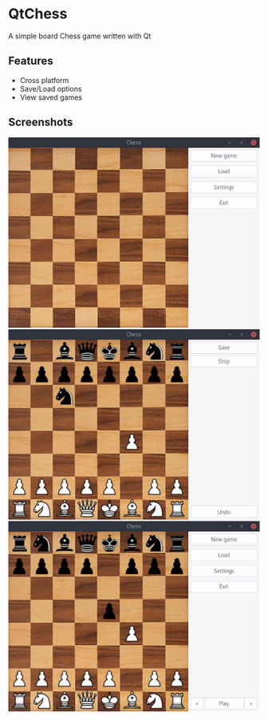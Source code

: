 # QtChess
A simple board Chess game written with Qt

## Features
- Cross platform
- Save/Load options
- View saved games

## Screenshots
![Main menu](screenshots/mainmenu.png)
![Ingame interface](screenshots/ingame.png)
![Replay interface](screenshots/replay.png)